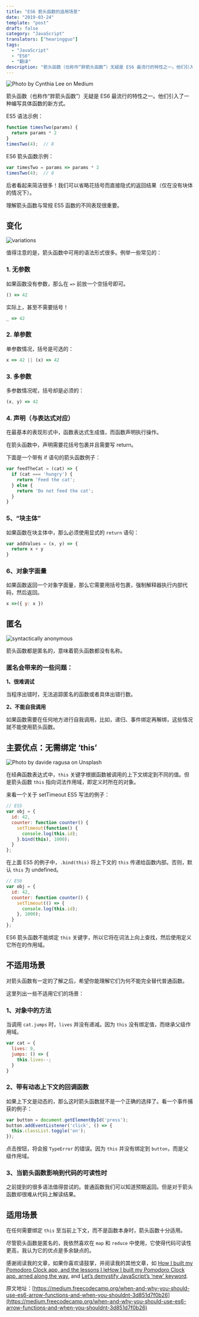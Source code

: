 ```yaml
---
title: "ES6 箭头函数的适用场景"
date: "2019-03-24"
template: "post"
draft: false
category: "JavaScript"
translators: ["hearingguo"]
tags:
  - "JavaScript"
  - "ES6"
  - "翻译"
description: "箭头函数（也称作“胖箭头函数”）无疑是 ES6 最流行的特性之一。他们引入了一种编写具体函数的新方式。"
---
```


![Photo by Cynthia Lee on Medium](./images/1_GRUP3Ml4piJhZQ8EOHkFDA.jpeg)

箭头函数（也称作“胖箭头函数”）无疑是 ES6 最流行的特性之一。他们引入了一种编写具体函数的新方式。

ES5 语法示例：

```js
function timesTwo(params) {
  return params * 2
}
timesTwo(4);  // 8
```

ES6 箭头函数示例：

```js
var timesTwo = params => params * 2
timesTwo(4);  // 8
```

后者看起来简洁很多！我们可以省略花括号而直接隐式的返回结果（仅在没有块体的情况下）。

理解箭头函数与常规 ES5 函数的不同表现很重要。

## 变化

![variations](./images/1_7mBpxeXkeSb-719jjHvgXA.jpeg)

值得注意的是，箭头函数中可用的语法形式很多。例举一些常见的：

### **1. 无参数**

如果函数没有参数，那么在 `=>` 前放一个空括号即可。

```js
() => 42
```

实际上，甚至不需要括号！

```js
_ => 42
```

### **2. 单参数**

单参数情况，括号是可选的：

```js
x => 42 || (x) => 42
```

### **3. 多参数**

多参数情况呢，括号却是必须的：

```js
(x, y) => 42
```

### **4. 声明（与表达式对应）**

在最基本的表现形式中，函数表达式生成值，而函数声明执行操作。

在箭头函数中，声明需要花括号包裹并且需要写 return。

下面是一个带有 if 语句的箭头函数例子：

```js
var feedTheCat = (cat) => {
  if (cat === 'hungry') {
    return 'Feed the cat';
  } else {
    return 'Do not feed the cat';
  }
}
```

### **5、“块主体”**

如果函数在块主体中，那么必须使用显式的 `return` 语句：

```js
var addValues = (x, y) => {
  return x + y
}
```

### **6、对象字面量**

如果函数返回一个对象字面量，那么它需要用括号包裹，强制解释器执行内部代码，然后返回。

```js
x =>({ y: x })
```

## 匿名

![syntactically anonymous](./images/1__4a_Zan4-WX7vh7G0XQZjw.jpeg)

箭头函数都是匿名的，意味着箭头函数都没有名称。

### **匿名会带来的一些问题：**

**1、很难调试**

当程序出错时，无法追踪匿名的函数或者具体出错行数。

**2、不能自我调用**

如果函数需要在任何地方进行自我调用，比如，递归、事件绑定再解绑，这些情况就不能使用箭头函数。

## 主要优点：无需绑定 ‘this’

![Photo by davide ragusa on Unsplash](./images/0_H1ltbktHxMkmFDdK.jpeg)

在经典函数表达式中，`this` 关键字根据函数被调用的上下文绑定到不同的值。但是箭头函数 `this` 指向词法作用域，即定义时所在的对象。

来看一个关于 setTimeout ES5 写法的例子：

```js
// ES5
var obj = {
  id: 42,
  counter: function counter() {
    setTimeout(function() {
      console.log(this.id);
    }.bind(this), 1000);
  }
};
````

在上面 ES5 的例子中，`.bind(this)` 将上下文的 `this` 传递给函数内部。否则，默认 `this` 为 undefined。

```js
// ES6
var obj = {
  id: 42,
  counter: function counter() {
    setTimeout(() => {
      console.log(this.id);
    }, 1000);
  }
};
```

ES6 箭头函数不能绑定 `this` 关键字，所以它将在词法上向上查找，然后使用定义它所在的作用域。

## 不适用场景

对箭头函数有一定的了解之后，希望你能理解它们为何不能完全替代普通函数。

这里列出一些不适用它们的场景：

### **1、对象中的方法**

当调用 `cat.jumps` 时，`lives` 并没有递减。因为 `this` 没有绑定值，而继承父级作用域。

```js
var cat = {
  lives: 9,
  jumps: () => {
    this.lives--;
  }
}
```

### **2、带有动态上下文的回调函数**

如果上下文是动态的，那么这时箭头函数就不是一个正确的选择了。看一个事件捕获的例子：

```js
var button = document.getElementById('press');
button.addEventListener('click', () => {
  this.classList.toggle('on');
});
```

点击按钮，将会报 `TypeError` 的错误。因为 `this` 并没有绑定到 `button`，而是父级作用域。

### **3、当箭头函数影响到代码的可读性时**

之前提到的很多语法值得尝试的。普通函数我们可以知道预期返回。但是对于箭头函数却很难从代码上解读结果。

## 适用场景

在任何需要绑定 `this` 至当前上下文，而不是函数本身时，箭头函数十分适用。

尽管箭头函数是匿名的，我依然喜欢在 `map` 和 `reduce` 中使用，它使得代码可读性更高，我认为它的优点是多余缺点的。

感谢阅读我的文章，如果你喜欢请鼓掌，并阅读我的其他文章，如
 [How I built my Pomodoro Clock app, and the lessons I leHow I built my Pomodoro Clock app, arned along the way](https://medium.freecodecamp.org/how-i-built-my-pomodoro-clock-app-and-the-lessons-i-learned-along-the-way-51288983f5ee), and [Let’s demystify JavaScript’s ‘new’ keyword](https://medium.freecodecamp.org/demystifying-javascripts-new-keyword-874df126184c).

原文地址：[https://medium.freecodecamp.org/when-and-why-you-should-use-es6-arrow-functions-and-when-you-shouldnt-3d851d7f0b26](https://medium.freecodecamp.org/when-and-why-you-should-use-es6-arrow-functions-and-when-you-shouldnt-3d851d7f0b26)